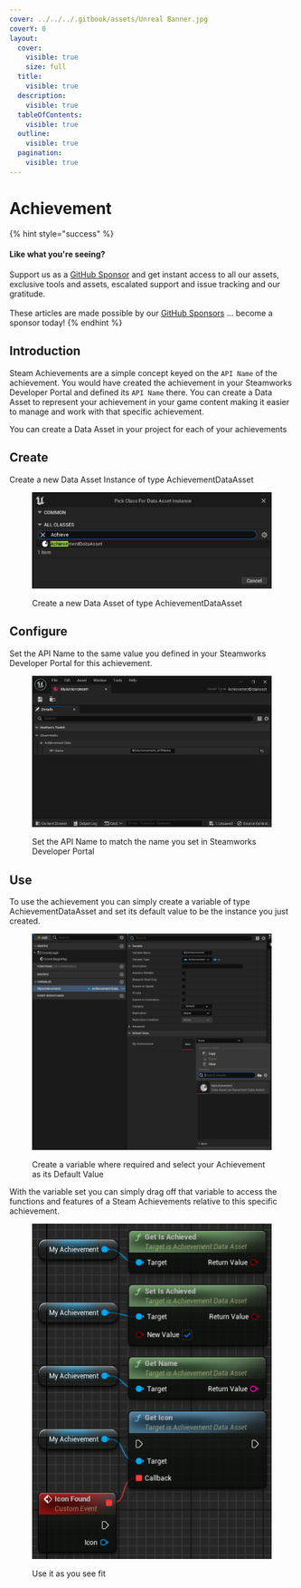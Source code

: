```yaml
---
cover: ../../../.gitbook/assets/Unreal Banner.jpg
coverY: 0
layout:
  cover:
    visible: true
    size: full
  title:
    visible: true
  description:
    visible: true
  tableOfContents:
    visible: true
  outline:
    visible: true
  pagination:
    visible: true
---
```


# Achievement

{% hint style="success" %}
#### Like what you're seeing?

Support us as a [GitHub Sponsor](../../../where-to-buy/become-a-sponsor.md) and get instant access to all our assets, exclusive tools and assets, escalated support and issue tracking and our gratitude.\
\
These articles are made possible by our [GitHub Sponsors](../../../where-to-buy/become-a-sponsor.md) ... become a sponsor today!
{% endhint %}

## Introduction

Steam Achievements are a simple concept keyed on the `API Name` of the achievement. You would have created the achievement in your Steamworks Developer Portal and defined its `API Name` there. You can create a Data Asset to represent your achievement in your game content making it easier to manage and work with that specific achievement.

You can create a Data Asset in your project for each of your achievements

## Create&#x20;

Create a new Data Asset Instance of type AchievementDataAsset

<figure><img src="../../../.gitbook/assets/image (9) (1) (1).png" alt=""><figcaption><p>Create a new Data Asset of type AchievementDataAsset</p></figcaption></figure>

## Configure

Set the API Name to the same value you defined in your Steamworks Developer Portal for this achievement.

<figure><img src="../../../.gitbook/assets/image (1) (1) (1) (1) (1) (1) (1).png" alt=""><figcaption><p>Set the API Name to match the name you set in Steamworks Developer Portal</p></figcaption></figure>

## Use

To use the achievement you can simply create a variable of type AchievementDataAsset and set its default value to be the instance you just created.

<figure><img src="../../../.gitbook/assets/image (2) (1) (1) (1) (1) (1) (1).png" alt=""><figcaption><p>Create a variable where required and select your Achievement as its Default Value</p></figcaption></figure>

With the variable set you can simply drag off that variable to access the functions and features of a Steam Achievements relative to this specific achievement.

<figure><img src="../../../.gitbook/assets/image (3) (1) (1) (1) (1) (1) (1).png" alt=""><figcaption><p>Use it as you see fit</p></figcaption></figure>
